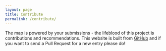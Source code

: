 ```yaml
---
layout: page
title: Contribute
permalink: /contribute/
---
```


The map is powered by your submissions - the lifeblood of this project is
contributions and recommendations. This website is built from [GitHub](https://github.com)
and if you want to send a Pull Request for a new entry please do!
